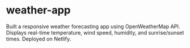 # weather-app
Built a responsive weather forecasting app using OpenWeatherMap API. Displays real-time temperature, wind speed, humidity, and sunrise/sunset times. Deployed on Netlify.
